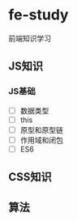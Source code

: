 # fe-study

前端知识学习

## JS知识

### JS基础

- [ ] 数据类型
- [ ] this
- [ ] 原型和原型链
- [ ] 作用域和闭包
- [ ] ES6

## CSS知识

## 算法